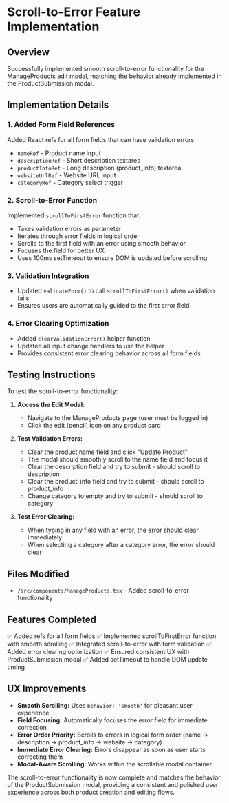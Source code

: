 # Scroll-to-Error Feature Implementation

## Overview
Successfully implemented smooth scroll-to-error functionality for the ManageProducts edit modal, matching the behavior already implemented in the ProductSubmission modal.

## Implementation Details

### 1. Added Form Field References
Added React refs for all form fields that can have validation errors:
- `nameRef` - Product name input
- `descriptionRef` - Short description textarea  
- `productInfoRef` - Long description (product_info) textarea
- `websiteUrlRef` - Website URL input
- `categoryRef` - Category select trigger

### 2. Scroll-to-Error Function
Implemented `scrollToFirstError` function that:
- Takes validation errors as parameter
- Iterates through error fields in logical order
- Scrolls to the first field with an error using smooth behavior
- Focuses the field for better UX
- Uses 100ms setTimeout to ensure DOM is updated before scrolling

### 3. Validation Integration
- Updated `validateForm()` to call `scrollToFirstError()` when validation fails
- Ensures users are automatically guided to the first error field

### 4. Error Clearing Optimization
- Added `clearValidationError()` helper function
- Updated all input change handlers to use the helper
- Provides consistent error clearing behavior across all form fields

## Testing Instructions

To test the scroll-to-error functionality:

1. **Access the Edit Modal:**
   - Navigate to the ManageProducts page (user must be logged in)
   - Click the edit (pencil) icon on any product card

2. **Test Validation Errors:**
   - Clear the product name field and click "Update Product"
   - The modal should smoothly scroll to the name field and focus it
   - Clear the description field and try to submit - should scroll to description
   - Clear the product_info field and try to submit - should scroll to product_info
   - Change category to empty and try to submit - should scroll to category

3. **Test Error Clearing:**
   - When typing in any field with an error, the error should clear immediately
   - When selecting a category after a category error, the error should clear

## Files Modified
- `/src/components/ManageProducts.tsx` - Added scroll-to-error functionality

## Features Completed
✅ Added refs for all form fields
✅ Implemented scrollToFirstError function with smooth scrolling
✅ Integrated scroll-to-error with form validation
✅ Added error clearing optimization
✅ Ensured consistent UX with ProductSubmission modal
✅ Added setTimeout to handle DOM update timing

## UX Improvements
- **Smooth Scrolling:** Uses `behavior: 'smooth'` for pleasant user experience
- **Field Focusing:** Automatically focuses the error field for immediate correction
- **Error Order Priority:** Scrolls to errors in logical form order (name → description → product_info → website → category)
- **Immediate Error Clearing:** Errors disappear as soon as user starts correcting them
- **Modal-Aware Scrolling:** Works within the scrollable modal container

The scroll-to-error functionality is now complete and matches the behavior of the ProductSubmission modal, providing a consistent and polished user experience across both product creation and editing flows.
